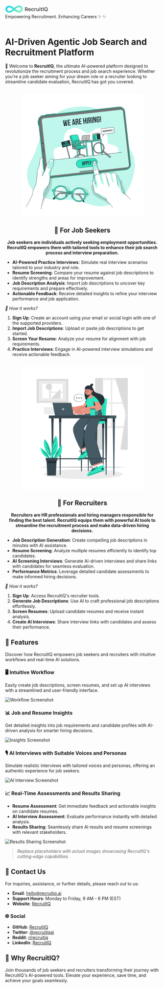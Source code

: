 <br/>
<img src="../assets/icons/logo-with-title.png" alt="RecruitIQ Logo" width="140"/>
<br/>
Empowering Recruitment. Enhancing Careers ✨  ✨ 
<br/>
<br/>

# AI-Driven Agentic Job Search and Recruitment Platform

🚀 Welcome to **RecruitIQ**, the ultimate AI-powered platform designed to revolutionize the recruitment process and job search experience. Whether you're a job seeker aiming for your dream role or a recruiter looking to streamline candidate evaluation, RecruitIQ has got you covered.

<div align="center">
    <br/>
    <img src="../assets/gifs/job-seekers.gif" alt="Recruiter GIF" width="400"/>
    <br/>
    <h2>🎯 <strong>For Job Seekers</strong></h2>
    <p><strong>Job seekers are individuals actively seeking employment opportunities. RecruitIQ empowers them with tailored tools to enhance their job search process and interview preparation.</strong></p>
</div>

- **AI-Powered Practice Interviews**: Simulate real interview scenarios tailored to your industry and role.
- **Resume Screening**: Compare your resume against job descriptions to identify strengths and areas for improvement.
- **Job Description Analysis**: Import job descriptions to uncover key requirements and prepare effectively.
- **Actionable Feedback**: Receive detailed insights to refine your interview performance and job application.

_🌟 How it works?_

1. **Sign Up**: Create an account using your email or social login with one of the supported providers.
2. **Import Job Descriptions**: Upload or paste job descriptions to get started.
3. **Screen Your Resume**: Analyze your resume for alignment with job requirements.
4. **Practice Interviews**: Engage in AI-powered interview simulations and receive actionable feedback.

<div align="center">
    <br/>
    <img src="../assets/gifs/recruiters.gif" alt="Recruiter GIF" width="400"/>
    <br/>
    <h2>🤝 <strong>For Recruiters</strong></h2>
    <p><strong>Recruiters are HR professionals and hiring managers responsible for finding the best talent. RecruitIQ equips them with powerful AI tools to streamline the recruitment process and make data-driven hiring decisions.</strong></p>
</div>

- **Job Description Generation**: Create compelling job descriptions in minutes with AI assistance.
- **Resume Screening**: Analyze multiple resumes efficiently to identify top candidates.
- **AI Screening Interviews**: Generate AI-driven interviews and share links with candidates for seamless evaluation.
- **Performance Metrics**: Leverage detailed candidate assessments to make informed hiring decisions.

_🌟 How it works?_

1. **Sign Up**: Access RecruitIQ's recruiter tools.
2. **Generate Job Descriptions**: Use AI to craft professional job descriptions effortlessly.
3. **Screen Resumes**: Upload candidate resumes and receive instant analysis.
4. **Create AI Interviews**: Share interview links with candidates and assess their performance.

## 🌟 **Features**

Discover how RecruitIQ empowers job seekers and recruiters with intuitive workflows and real-time AI solutions.

### 🖥️ Intuitive Workflow

Easily create job descriptions, screen resumes, and set up AI interviews with a streamlined and user-friendly interface.

![Workflow Screenshot](#)

### 📊 Job and Resume Insights

Get detailed insights into job requirements and candidate profiles with AI-driven analysis for smarter hiring decisions.

![Insights Screenshot](#)

### 🎙️ AI Interviews with Suitable Voices and Personas

Simulate realistic interviews with tailored voices and personas, offering an authentic experience for job seekers.

![AI Interview Screenshot](#)

### 📈 Real-Time Assessments and Results Sharing

- **Resume Assessment**: Get immediate feedback and actionable insights on candidate resumes.
- **AI Interview Assessment**: Evaluate performance instantly with detailed analysis.
- **Results Sharing**: Seamlessly share AI results and resume screenings with relevant stakeholders.

![Results Sharing Screenshot](#)

> _Replace placeholders with actual images showcasing RecruitIQ's cutting-edge capabilities._

## 📩 **Contact Us**

For inquiries, assistance, or further details, please reach out to us:

- **Email**: [hello@recruitiq.ai](mailto:hello@recruitiq.ai)
- **Support Hours**: Monday to Friday, 9 AM - 6 PM (EST)
- **Website**: [RecruitIQ](https://www.recruitiq.ai)

### 🌐 **Social**

- **GitHub**: [RecruitIQ](https://github.com/recruitiq)
- **Twitter**: [@recruitiqai](https://twitter.com/recruitiqai)
- **Reddit**: [r/recruitiq](https://reddit.com/r/recruitiq)
- **LinkedIn**: [RecruitIQ](https://www.linkedin.com/company/recruitiqai)

## 🌟 **Why RecruitIQ?**

Join thousands of job seekers and recruiters transforming their journey with RecruitIQ's AI-powered tools. Elevate your experience, save time, and achieve your goals seamlessly.
